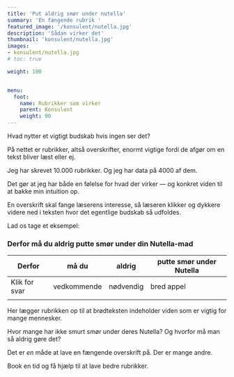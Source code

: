 ```yaml
---
title: 'Put aldrig smør under nutella'
summary: 'En fængende rubrik '
featured_image: '/konsulent/nutella.jpg'
description: 'Sådan virker det'
thumbnail: 'konsulent/nutella.jpg'
images:
- konsulent/nutella.jpg
# toc: true

weight: 100


menu:
  foot:
    name: Rubrikker som virker 
    parent: Konsulent
    weight: 90
---
```



Hvad nytter et vigtigt budskab hvis ingen ser det?

På nettet er rubrikker, altså overskrifter, enormt vigtige fordi de afgør om en tekst bliver læst eller ej.

Jeg har skrevet 10.000 rubrikker. Og jeg har data på 4000 af dem.

Det gør at jeg har både en følelse for hvad der virker — og konkret viden til at bakke min intuition op.

En overskrift skal fange læserens interesse, så læseren klikker og dykkere videre ned i teksten hvor det egentlige budskab så udfoldes.

Lad os tage et eksempel:

### Derfor må du aldrig putte smør under din Nutella-mad

| Derfor            | må du       | aldrig    | putte smør under Nutella |
| ------            | ----        | ------    | ------------------------ |
| Klik for svar     | vedkommende | nødvendig | bred appel               |
|                   |             |           |                          |

Her lægger rubrikken op til at brødteksten indeholder viden som er vigtig for mange mennesker.

Hvor mange har ikke smurt smør under deres Nutella? Og hvorfor må man så aldrig gøre det?

Det er *en* måde at lave en fængende overskrift på. Der er mange andre.

Book en tid og få hjælp til at lave bedre rubrikker.
